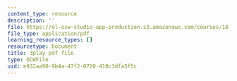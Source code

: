 ```yaml
---
content_type: resource
description: ''
file: https://ol-ocw-studio-app-production.s3.amazonaws.com/courses/18-s997-introduction-to-matlab-programming-fall-2011/e932aa909b4a47f20720410c3dfa5f5c_WpAXzSJJqW4.pdf
file_type: application/pdf
learning_resource_types: []
resourcetype: Document
title: 3play pdf file
type: OCWFile
uid: e932aa90-9b4a-47f2-0720-410c3dfa5f5c
---
```

